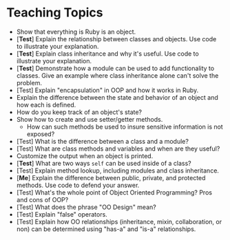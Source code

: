 # Teaching Topics

* Show that everything is Ruby is an object.
* [__Test__] Explain the relationship between classes and objects. Use code to illustrate your explanation.
* [__Test__] Explain class inheritance and why it's useful. Use code to illustrate your explanation.
* [__Test__] Demonstrate how a module can be used to add functionality to classes. Give an example where class inheritance alone can't solve the problem.
* [Test] Explain "encapsulation" in OOP and how it works in Ruby.
* Explain the difference between the state and behavior of an object and how each is defined.
* How do you keep track of an object's state?
* Show how to create and use setter/getter methods.
  * How can such methods be used to insure sensitive information is not exposed?
* [Test] What is the difference between a class and a module?
* [Test] What are class methods and variables and when are they useful?
* Customize the output when an object is printed.
* [__Test__] What are two ways `self` can be used inside of a class?
* [Test] Explain method lookup, including modules and class inheritance.
* [__Me__] Explain the difference between public, private, and protected methods. Use code to defend your answer.
* [Test] What's the whole point of Object Oriented Programming? Pros and cons of OOP?
* [Test] What does the phrase "OO Design" mean?
* [Test] Explain "false" operators.
* [Test] Explain how OO relationships (inheritance, mixin, collaboration, or non) can be determined using "has-a" and "is-a" relationships.